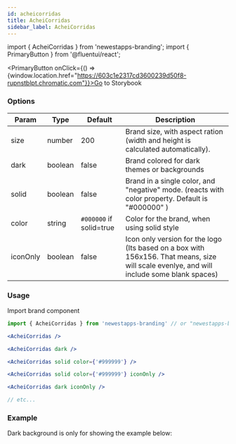 ```yaml
---
id: acheicorridas
title: AcheiCorridas
sidebar_label: AcheiCorridas
---
```

import { AcheiCorridas } from 'newestapps-branding';
import { PrimaryButton } from '@fluentui/react';

<PrimaryButton onClick={() => {window.location.href="https://603c1e2317cd3600239d50f8-rupnstblpt.chromatic.com"}}>Go to Storybook</PrimaryButton>

### Options

| Param     | Type   | Default | Description                                                                                                              |
| --------- | ------ | ------- | ------------------------------------------------------------------------------------------------------------------------ |
| size  | number | 200        | Brand size, with aspect ration (width and height is calculated automatically). |
| dark  | boolean | false        | Brand colored for dark themes or backgrounds |
| solid  | boolean | false        | Brand in a single color, and "negative" mode. (reacts with color property. Default is "#000000" ) |
| color  | string | `#000000` if solid=true        | Color for the brand, when using solid style |
| iconOnly  | boolean | false        | Icon only version for the logo (Its based on a box with 156x156. That means, size will scale evenlye, and will include some blank spaces) |

### Usage

Import brand component

```jsx
import { AcheiCorridas } from 'newestapps-branding' // or "newestapps-branding/native" if using in React Native

<AcheiCorridas />

<AcheiCorridas dark />

<AcheiCorridas solid color={'#999999'} />

<AcheiCorridas solid color={'#999999'} iconOnly />

<AcheiCorridas dark iconOnly />

// etc...
```

### Example

Dark background is only for showing the example below:
<br />

<AcheiCorridas size={350} />

<div style={{display: 'inline-block', backgroundColor: '#222222'}}>
    <AcheiCorridas size={350} dark />
</div>

<AcheiCorridas size={350} solid />

<br />
<br />

<AcheiCorridas size={100} iconOnly />

<AcheiCorridas size={100} iconOnly solid />

<div style={{display: 'inline-block', backgroundColor: '#222222'}}>
    <AcheiCorridas size={100} iconOnly solid dark />
    <AcheiCorridas size={100} iconOnly dark />
    <AcheiCorridas size={100} iconOnly solid color={'lime'} />
</div>